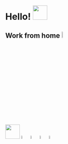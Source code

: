 # Hello! <img src="https://media.giphy.com/media/iigp4VDyf5dCLRlGkm/giphy.gif" width="45px">

## Work from home <img src="https://media.giphy.com/media/QTxCEgcvorSGCSXxKE/giphy.gif" width="7%">

<img src="https://media.giphy.com/media/LOnt6uqjD9OexmQJRB/giphy.gif" width="45px">

<img src="https://media.giphy.com/media/QTlmH8hEoVoi83mdJC/giphy.gif" width="5%">

<img src="https://media.giphy.com/media/ZdNlmHHr7czumQPvNE/giphy.gif" width="5%">

<img src="https://media.giphy.com/media/Kfl09udXYhbjajJwEt/giphy.gif" width="5%">

<img src="https://media.giphy.com/media/MAcTx2rdS1qTprIScT/giphy.gif" width="5%">

<!-- **daniknewgarden/daniknewgarden** is a ✨ _special_ ✨ repository because its `README.md` (this file) appears on your GitHub profile.

Here are some ideas to get you started:

- 🔭 I’m currently working on ...
- 🌱 I’m currently learning ...
- 👯 I’m looking to collaborate on ...
- 🤔 I’m looking for help with ...
- 💬 Ask me about ...
- 📫 How to reach me: ...
- 😄 Pronouns: ...
- ⚡ Fun fact: ... -->
